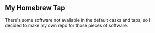 ## My Homebrew Tap

There's some software not avaliable in the default casks and taps, so I decided to make my own repo for those pieces of software.
